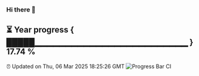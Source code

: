 ### Hi there 👋
⏳ Year progress { █████▁▁▁▁▁▁▁▁▁▁▁▁▁▁▁▁▁▁▁▁▁▁▁▁▁ } 17.74 %
---
⏰ Updated on Thu, 06 Mar 2025 18:25:26 GMT
![Progress Bar CI](https://github.com/liununu/liununu/workflows/Progress%20Bar%20CI/badge.svg)
